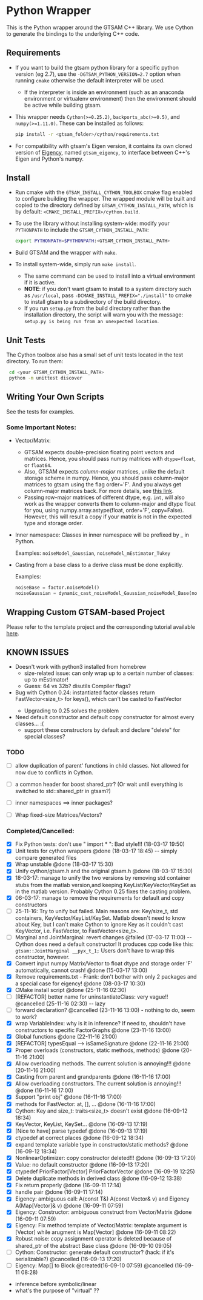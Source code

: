 # Python Wrapper

This is the Python wrapper around the GTSAM C++ library. We use Cython to generate the bindings to the underlying C++ code.

## Requirements

- If you want to build the gtsam python library for a specific python version (eg 2.7), use the `-DGTSAM_PYTHON_VERSION=2.7` option when running `cmake` otherwise the default interpreter will be used.
    - If the interpreter is inside an environment (such as an anaconda environment or virtualenv environment) then the environment should be active while building gtsam.
- This wrapper needs `Cython(>=0.25.2)`, `backports_abc(>=0.5)`, and `numpy(>=1.11.0)`. These can be installed as follows:

  ```bash
  pip install -r <gtsam_folder>/cython/requirements.txt
  ```

- For compatibility with gtsam's Eigen version, it contains its own cloned version of [Eigency](https://github.com/wouterboomsma/eigency.git),
named `gtsam_eigency`, to interface between C++'s Eigen and Python's numpy.

## Install

- Run cmake with the `GTSAM_INSTALL_CYTHON_TOOLBOX` cmake flag enabled to configure building the wrapper. The wrapped module will be built and copied to the directory defined by `GTSAM_CYTHON_INSTALL_PATH`, which is by default: `<CMAKE_INSTALL_PREFIX>/cython.build`.

- To use the library without installing system-wide: modify your `PYTHONPATH` to include the `GTSAM_CYTHON_INSTALL_PATH`:

  ```bash
  export PYTHONPATH=$PYTHONPATH:<GTSAM_CYTHON_INSTALL_PATH>
  ```

- Build GTSAM and the wrapper with `make`.

- To install system-wide, simply run `make install`.
    - The same command can be used to install into a virtual environment if it is active.
    - **NOTE**: if you don't want gtsam to install to a system directory such as `/usr/local`, pass `-DCMAKE_INSTALL_PREFIX="./install"` to cmake to install gtsam to a subdirectory of the build directory.
    - If you run `setup.py` from the build directory rather than the installation directory, the script will warn you with the message: `setup.py is being run from an unexpected location`.

## Unit Tests

The Cython toolbox also has a small set of unit tests located in the
test directory. To run them:

```bash
 cd <your GTSAM_CYTHON_INSTALL_PATH>
 python -m unittest discover
```

## Writing Your Own Scripts

See the tests for examples.

### Some Important Notes:

- Vector/Matrix:
  + GTSAM expects double-precision floating point vectors and matrices.
    Hence, you should pass numpy matrices with `dtype=float`, or `float64`.
  + Also, GTSAM expects *column-major* matrices, unlike the default storage
    scheme in numpy. Hence, you should pass column-major matrices to gtsam using
    the flag order='F'. And you always get column-major matrices back.
    For more details, see [this link](https://github.com/wouterboomsma/eigency#storage-layout---why-arrays-are-sometimes-transposed).
  + Passing row-major matrices of different dtype, e.g. `int`, will also work
    as the wrapper converts them to column-major and dtype float for you,
    using numpy.array.astype(float, order='F', copy=False).
    However, this will result a copy if your matrix is not in the expected type
    and storage order.

- Inner namespace: Classes in inner namespace will be prefixed by <innerNamespace>_ in Python.

  Examples: `noiseModel_Gaussian`, `noiseModel_mEstimator_Tukey`

- Casting from a base class to a derive class must be done explicitly.

  Examples:
  ```python
  noiseBase = factor.noiseModel()
  noiseGaussian = dynamic_cast_noiseModel_Gaussian_noiseModel_Base(noiseBase)
  ```

## Wrapping Custom GTSAM-based Project

Please refer to the template project and the corresponding tutorial available [here](https://github.com/borglab/gtsam-project-python).

## KNOWN ISSUES

  - Doesn't work with python3 installed from homebrew
    - size-related issue: can only wrap up to a certain number of classes: up to mEstimator!
    - Guess: 64 vs 32b? disutils Compiler flags?
  - Bug with Cython 0.24: instantiated factor classes return FastVector<size_t> for keys(), which can't be casted to FastVector<Key>
    - Upgrading to 0.25 solves the problem
  - Need default constructor and default copy constructor for almost every classes... :(
    - support these constructors by default and declare "delete" for special classes?


### TODO

- [ ] allow duplication of parent' functions in child classes. Not allowed for now due to conflicts in Cython.
- [ ] a common header for boost shared_ptr? (Or wait until everything is switched to std::shared_ptr in gtsam?)
- [ ] inner namespaces ==> inner packages?
- [ ] Wrap fixed-size Matrices/Vectors?


### Completed/Cancelled:

- [x] Fix Python tests: don't use " import <package> * ": Bad style!!! (18-03-17 19:50)
- [x] Unit tests for cython wrappers @done (18-03-17 18:45) -- simply compare generated files
- [x] Wrap unstable @done (18-03-17 15:30)
- [x] Unify cython/gtsam.h and the original gtsam.h @done (18-03-17 15:30)
- [x] 18-03-17: manage to unify the two versions by removing std container stubs from the matlab version,and keeping KeyList/KeyVector/KeySet as in the matlab version. Probably Cython 0.25 fixes the casting problem.
- [x] 06-03-17: manage to remove the requirements for default and copy constructors
- [ ] 25-11-16: Try to unify but failed. Main reasons are: Key/size_t, std containers, KeyVector/KeyList/KeySet. Matlab doesn't need to know about Key, but I can't make Cython to ignore Key as it couldn't cast KeyVector, i.e. FastVector<Key>, to FastVector<size_t>.
- [ ] Marginal and JointMarginal: revert changes @failed (17-03-17 11:00) -- Cython does need a default constructor! It produces cpp code like this: ```gtsam::JointMarginal __pyx_t_1;```  Users don't have to wrap this constructor, however.
- [x] Convert input numpy Matrix/Vector to float dtype and storage order 'F' automatically, cannot crash! @done (15-03-17 13:00)
- [x] Remove requirements.txt - Frank: don't bother with only 2 packages and a special case for eigency! @done (08-03-17 10:30)
- [x] CMake install script @done (25-11-16 02:30)
- [ ] [REFACTOR] better name for uninstantiateClass: very vague!! @cancelled (25-11-16 02:30) -- lazy
- [ ] forward declaration? @cancelled (23-11-16 13:00) - nothing to do, seem to work?
- [x] wrap VariableIndex: why is it in inference? If need to, shouldn't have constructors to specific FactorGraphs @done (23-11-16 13:00)
- [x] Global functions @done (22-11-16 21:00)
- [x] [REFACTOR] typesEqual --> isSameSignature @done (22-11-16 21:00)
- [x] Proper overloads (constructors, static methods, methods) @done (20-11-16 21:00)
- [x] Allow overloading methods. The current solution is annoying!!! @done (20-11-16 21:00)
- [x] Casting from parent and grandparents @done (16-11-16 17:00)
- [x] Allow overloading constructors. The current solution is annoying!!! @done (16-11-16 17:00)
- [x] Support "print obj" @done (16-11-16 17:00)
- [x] methods for FastVector: at, [], ...  @done (16-11-16 17:00)
- [x] Cython: Key and size_t: traits<size_t> doesn't exist @done (16-09-12 18:34)
- [x] KeyVector, KeyList, KeySet... @done (16-09-13 17:19)
- [x] [Nice to have] parse typedef @done (16-09-13 17:19)
- [x] ctypedef at correct places @done (16-09-12 18:34)
- [x] expand template variable type in constructor/static methods? @done (16-09-12 18:34)
- [x] NonlinearOptimizer: copy constructor deleted!!! @done (16-09-13 17:20)
- [x] Value: no default constructor @done (16-09-13 17:20)
- [x] ctypedef PriorFactor[Vector] PriorFactorVector @done (16-09-19 12:25)
- [x] Delete duplicate methods in derived class @done (16-09-12 13:38)
- [x] Fix return properly @done (16-09-11 17:14)
- [x] handle pair @done (16-09-11 17:14)
- [x] Eigency: ambiguous call: A(const T&) A(const Vector& v) and Eigency A(Map[Vector]& v) @done (16-09-11 07:59)
- [x] Eigency: Constructor: ambiguous construct from Vector/Matrix @done (16-09-11 07:59)
- [x] Eigency: Fix method template of Vector/Matrix: template argument is [Vector] while arugment is Map[Vector] @done (16-09-11 08:22)
- [x] Robust noise: copy assignment operator is deleted because of shared_ptr of the abstract Base class @done (16-09-10 09:05)
- [ ] Cython: Constructor: generate default constructor? (hack: if it's serializable?) @cancelled (16-09-13 17:20)
- [ ] Eigency: Map[] to Block @created(16-09-10 07:59) @cancelled (16-09-11 08:28)

- inference before symbolic/linear
- what's the purpose of "virtual" ??
